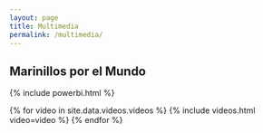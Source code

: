 ```yaml
---
layout: page
title: Multimedia
permalink: /multimedia/
---
```


## Marinillos por el Mundo

{% include powerbi.html %}

<div class="video-container">
    {% for video in site.data.videos.videos %}
        {% include videos.html video=video %}
    {% endfor %}
</div>